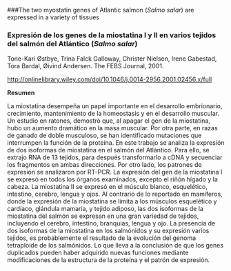###The two myostatin genes of Atlantic salmon (*Salmo salar*) are expressed in a variety of tissues
### Expresión de los genes de la miostatina I y II en varios tejidos del salmón del Atlántico (*Salmo salar*)
Tone-Kari Østbye, Trina Falck Galloway, Christer Nielsen, Irene Gabestad, Tora Bardal, Øivind Andersen. The FEBS Journal, 2001.

<http://onlinelibrary.wiley.com/doi/10.1046/j.0014-2956.2001.02456.x/full>

**Resumen**

La miostatina desempeña un papel importante en el desarrollo embrionario, crecimiento, mantenimiento de la homeostasis y en el desarrollo muscular. Un estudio en ratones, demostró que, al apagar el gen de la miostatina, hubo un aumento dramático en la masa muscular. Por otra parte, en razas de ganado de doble musculoso, se han identificado mutaciones que interrumpen la función de la proteína. En este trabajo se analiza la expresión de dos isoformas de miostatina en el salmón del Atlántico. Para ello, se extrajo RNA de 13 tejidos, para después transformarlo a cDNA y secuenciar los fragmentos en ambas direcciones. Por otro lado, los patrones de expresión se analizaron por RT-PCR. La expresión del gen de la miostatina I se expresó en todos los órganos examinados, excepto el riñón hígado y la cabeza. La miostatina II se expresó en el músculo blanco, esquelético, intestino, cerebro, lengua y ojos. Al contrario de lo reportado en mamíferos, donde la expresión de la miostatina se limita a los músculos esquelético y cardíaco, glándula mamaria, y tejido adiposo, las dos isoformas de la miostatina del salmón se expresan en una gran variedad de tejidos, incluyendo el cerebro, intestino, branquias, lengua y ojo. La presencia de dos isoformas de la miostatina en los salmónidos y su expresión varios tejidos, es probablemente el resultado de la evolución del genoma tetraploide de los salmónidos. Lo que lleva a la conclusión de que los genes duplicados pueden haber adquirido nuevas funciones mediante modificaciones de la estructura de la proteína y el patrón de expresión.
